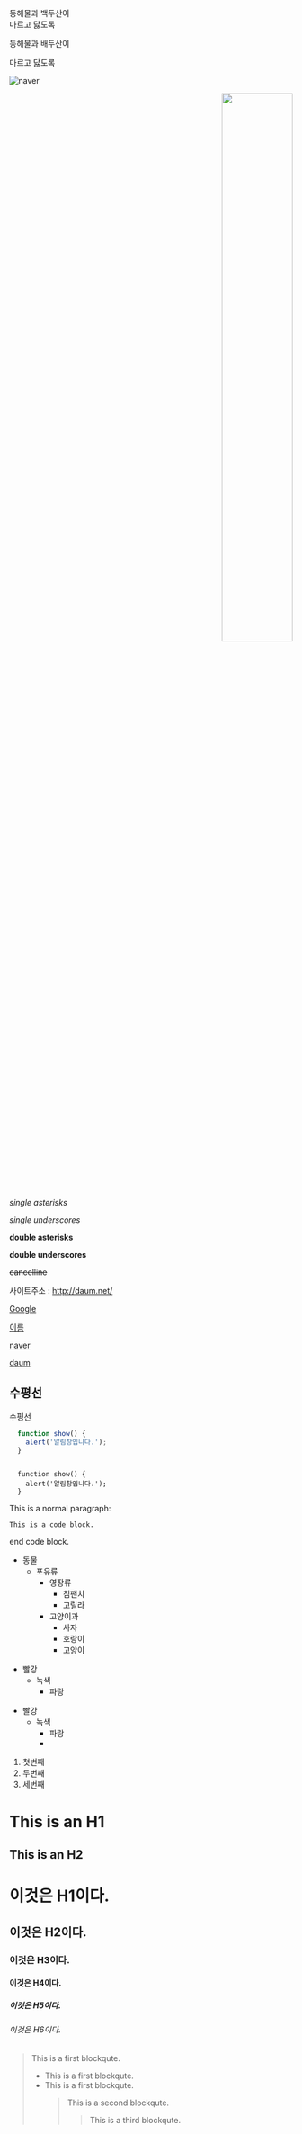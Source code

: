 동해물과 백두산이   
마르고 닳도록

동해물과 배두산이

마르고 닳도록

![naver](https://github.com/borgssam/git_study/assets/171772501/827e6ee0-05b1-40bb-a9e5-adf526aa08ec)


<p align="right">
  <img src="https://github.com/borgssam/git_study/assets/171772501/827e6ee0-05b1-40bb-a9e5-adf526aa08ec" width="50%"/>
</p>

*single asterisks*

_single underscores_

**double asterisks**

__double underscores__

~~cancelline~~


사이트주소 : <http://daum.net/>

[Google](https://google.com, "google link")

[이름](https://naver.com, "툴팁")



[naver][googlelink]

[googlelink]: https://naver.com "Go google"

[daum][addr]

[addr]: https://daum.net "다음"


수평선
---------------------------
수평선

```javascript
  function show() {
    alert('알림창입니다.');
  }
```

<pre><code>
  function show() {
    alert('알림창입니다.');
  }
</code></pre>

This is a normal paragraph:

    This is a code block.
    
end code block.

* 동물
  * 포유류
    * 영장류
      * 침팬치
      * 고릴라
    * 고양이과
      * 사자
      * 호랑이
      * 고양이

+ 빨강
  + 녹색
    + 파랑

- 빨강
  - 녹색
    - 파랑
    - 

1. 첫번째
2. 두번째
3. 세번째


This is an H1
=============

This is an H2
-------------


# 이것은 H1이다.
## 이것은 H2이다.
### 이것은 H3이다.
#### 이것은 H4이다.
##### 이것은 H5이다.
###### 이것은 H6이다.


> This is a first blockqute.
> - This is a first blockqute.
> - This is a first blockqute.
>	> This is a second blockqute.
>	>	> This is a third blockqute.